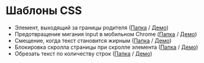 # Шаблоны CSS

- Элемент, выходящий за границы родителя           ([Папка](beyond-parent) /             [Демо](https://hisbvdis.github.io/my-samples-css/beyond-parent/index.html))
- Предотвращение мигания input в мобильном Chrome  ([Папка](input-blink) /               [Демо](https://hisbvdis.github.io/my-samples-css/input-blink/index.html))
- Смещение, когда текст становится жирным          ([Папка](bold-text-shift) /           [Демо](https://hisbvdis.github.io/my-samples-css/bold-text-shift/index.html))
- Блокировка скролла страницы при скролле элемента ([Папка](only-elem-scrolling) /       [Демо](https://hisbvdis.github.io/my-samples-css/only-elem-scrolling/index.html))
- Обрезать текст по количеству строк               ([Папка](trim-text-height-by-lines) / [Демо](https://hisbvdis.github.io/my-samples-css/trim-text-height-by-lines/index.html))